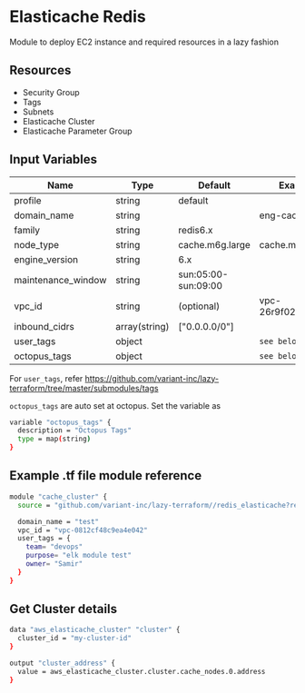 # Elasticache Redis

Module to deploy EC2 instance and required resources in a lazy fashion

## Resources

- Security Group
- Tags
- Subnets
- Elasticache Cluster
- Elasticache Parameter Group

## Input Variables

 | Name               | Type          | Default             | Example           |
 | ------------------ | ------------- | ------------------- | ----------------- |
 | profile            | string        | default             |                   |
 | domain_name        | string        |                     | eng-cache         |
 | family             | string        | redis6.x            |                   |
 | node_type          | string        | cache.m6g.large     | cache.m6g.xlarge  |
 | engine_version     | string        | 6.x                 |                   |
 | maintenance_window | string        | sun:05:00-sun:09:00 |                   |
 | vpc_id             | string        | (optional)          | vpc-26r9f023fh2f3 |
 | inbound_cidrs      | array(string) | ["0.0.0.0/0"]       |                   |
 | user_tags          | object        |                     | `see below`       |
 | octopus_tags       | object        |                     | `see below`       |

For `user_tags`, refer <https://github.com/variant-inc/lazy-terraform/tree/master/submodules/tags>

`octopus_tags` are auto set at octopus. Set the variable as

```bash
variable "octopus_tags" {
  description = "Octopus Tags"
  type = map(string)
}
```

## Example .tf file module reference

```bash
module "cache_cluster" {
  source = "github.com/variant-inc/lazy-terraform//redis_elasticache?ref=v1"

  domain_name = "test"
  vpc_id = "vpc-0812cf48c9ea4e042"
  user_tags = {
    team= "devops"
    purpose= "elk module test"
    owner= "Samir"
  }
}
```

## Get Cluster details

```bash
data "aws_elasticache_cluster" "cluster" {
  cluster_id = "my-cluster-id"
}

output "cluster_address" {
  value = aws_elasticache_cluster.cluster.cache_nodes.0.address
}
```
